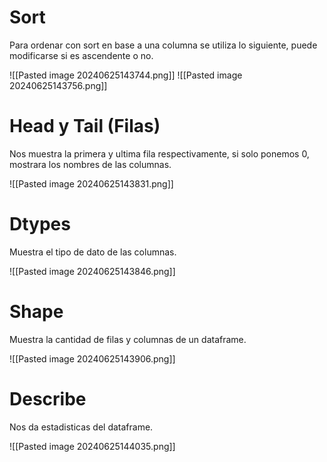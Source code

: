 # Sort

Para ordenar con sort en base a una columna se utiliza lo siguiente, puede modificarse si es ascendente o no.

![[Pasted image 20240625143744.png]]
![[Pasted image 20240625143756.png]]
# Head y Tail (Filas)

Nos muestra la primera y ultima fila respectivamente, si solo ponemos 0, mostrara los nombres de las columnas.

![[Pasted image 20240625143831.png]]

# Dtypes

Muestra el tipo de dato de las columnas.

![[Pasted image 20240625143846.png]]
# Shape

Muestra la cantidad de filas y columnas de un dataframe.

![[Pasted image 20240625143906.png]]
# Describe

Nos da estadisticas del dataframe.

![[Pasted image 20240625144035.png]]